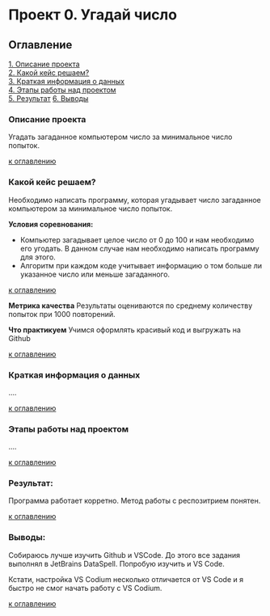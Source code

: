 # Проект 0. Угадай число   

## Оглавление  
[1. Описание проекта](https://github.com/germanbakhov/sf_data_science/tree/main/project_0/README.md#Описание-проекта)  
[2. Какой кейс решаем?](https://github.com/germanbakhov/sf_data_science/tree/main/project_0/README.md#Какой-кейс-решаем)  
[3. Краткая информация о данных](https://github.com/germanbakhov/sf_data_science/tree/main/project_0/module_8/README.md#Краткая-информация-о-данных)  
[4. Этапы работы над проектом](https://github.com/germanbakhov/sf_data_science/tree/main/project_0/README.md#Этапы-работы-над-проектом)  
[5. Результат](https://github.com/germanbakhov/sf_data_science/tree/main/project_0/README.md#Результат)
[6. Выводы](https://github.com/germanbakhov/sf_data_science/tree/main/project_0/README.md#Выводы)

### Описание проекта  
Угадать загаданное компьютером число за минимальное число попыток.

[к оглавлению](https://github.com/germanbakhov/sf_data_science/tree/main/project_0#Оглавление)

### Какой кейс решаем?
Необходимо написать программу, которая угадывает число загаданное компьютером за минимальное число попыток.  

**Условия соревнования:**  

- Компьютер загадывает целое число от 0 до 100 и нам необходимо его угодать. В данном случае нам необходимо написать программу для этого.
- Алгоритм при каждом коде учитывает информацию о том больше ли указанное число или меньше загаданного.

[к оглавлению](https://github.com/germanbakhov/sf_data_science/tree/main/project_0#Оглавление)

**Метрика качества**
Результаты оцениваются по среднему количеству попыток при 1000 повторений.

**Что практикуем**
Учимся оформлять красивый код и выгружать на Github

[к оглавлению](https://github.com/germanbakhov/sf_data_science/tree/main/project_0#Оглавление)

### Краткая информация о данных

....

[к оглавлению](https://github.com/germanbakhov/sf_data_science/tree/main/project_0#Оглавление)

### Этапы работы над проектом  

....

[к оглавлению](https://github.com/germanbakhov/sf_data_science/tree/main/project_0#Оглавление)

### Результат:

Программа работает корретно. Метод работы с респозитрием понятен.

[к оглавлению](https://github.com/germanbakhov/sf_data_science/tree/main/project_0#Оглавление)

### Выводы:

Собираюсь лучше изучить Github и VSCode. До этого все задания выполнял в JetBrains DataSpell. Попробую изучить и VS Code. 

Кстати, настройка VS Codium несколько отличается от VS Code и я быстро не смог начать работу с VS Codium.

[к оглавлению](https://github.com/germanbakhov/sf_data_science/tree/main/project_0#Оглавление)